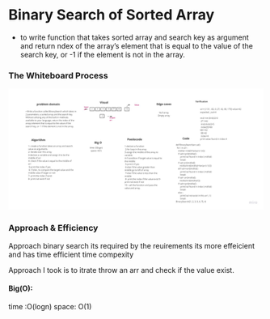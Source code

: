 
# Binary Search of Sorted Array

* to write function that takes sorted array and search key as argument and return ndex of the array’s element that is equal to the value of the search key, or -1 if the element is not in the array.


### The Whiteboard Process

![CodeChallenge 3](BS.jpg)

### Approach & Efficiency

Approach binary search its required by the reuirements its more effeicient and has time efficient time compexity

Approach I took is to itrate throw an arr and check if the value exist.

#### Big(O):

time :O(logn)
space: O(1)



